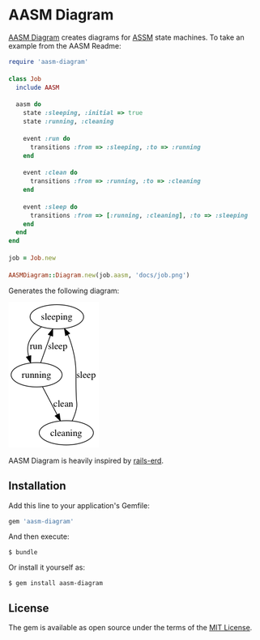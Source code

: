 # AASM Diagram

[AASM Diagram](https://github.com/katee/aasm-diagram) creates diagrams for [ASSM](https://github.com/aasm/aasm) state machines. To take an example from the AASM Readme:

```ruby
require 'aasm-diagram'

class Job
  include AASM

  aasm do
    state :sleeping, :initial => true
    state :running, :cleaning

    event :run do
      transitions :from => :sleeping, :to => :running
    end

    event :clean do
      transitions :from => :running, :to => :cleaning
    end

    event :sleep do
      transitions :from => [:running, :cleaning], :to => :sleeping
    end
  end
end

job = Job.new

AASMDiagram::Diagram.new(job.aasm, 'docs/job.png')
```

Generates the following diagram:

![Diagram of Job state machine](docs/job.png)

AASM Diagram is heavily inspired by [rails-erd](https://github.com/voormedia/rails-erd).

## Installation

Add this line to your application's Gemfile:

```ruby
gem 'aasm-diagram'
```

And then execute:

    $ bundle

Or install it yourself as:

    $ gem install aasm-diagram

## License

The gem is available as open source under the terms of the [MIT License](http://opensource.org/licenses/MIT).
